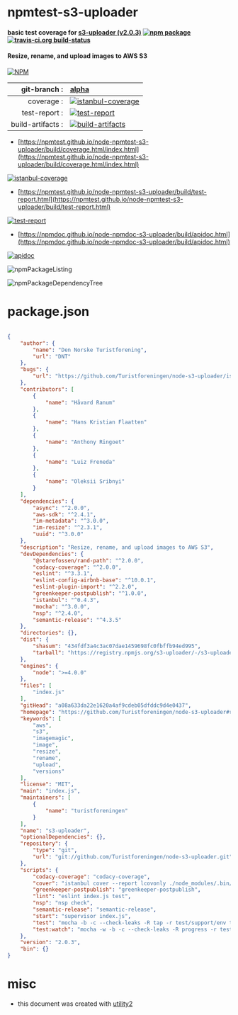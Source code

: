 # npmtest-s3-uploader

#### basic test coverage for  [s3-uploader (v2.0.3)](https://github.com/Turistforeningen/node-s3-uploader#readme)  [![npm package](https://img.shields.io/npm/v/npmtest-s3-uploader.svg?style=flat-square)](https://www.npmjs.org/package/npmtest-s3-uploader) [![travis-ci.org build-status](https://api.travis-ci.org/npmtest/node-npmtest-s3-uploader.svg)](https://travis-ci.org/npmtest/node-npmtest-s3-uploader)

#### Resize, rename, and upload images to AWS S3

[![NPM](https://nodei.co/npm/s3-uploader.png?downloads=true&downloadRank=true&stars=true)](https://www.npmjs.com/package/s3-uploader)

| git-branch : | [alpha](https://github.com/npmtest/node-npmtest-s3-uploader/tree/alpha)|
|--:|:--|
| coverage : | [![istanbul-coverage](https://npmtest.github.io/node-npmtest-s3-uploader/build/coverage.badge.svg)](https://npmtest.github.io/node-npmtest-s3-uploader/build/coverage.html/index.html)|
| test-report : | [![test-report](https://npmtest.github.io/node-npmtest-s3-uploader/build/test-report.badge.svg)](https://npmtest.github.io/node-npmtest-s3-uploader/build/test-report.html)|
| build-artifacts : | [![build-artifacts](https://npmtest.github.io/node-npmtest-s3-uploader/glyphicons_144_folder_open.png)](https://github.com/npmtest/node-npmtest-s3-uploader/tree/gh-pages/build)|

- [https://npmtest.github.io/node-npmtest-s3-uploader/build/coverage.html/index.html](https://npmtest.github.io/node-npmtest-s3-uploader/build/coverage.html/index.html)

[![istanbul-coverage](https://npmtest.github.io/node-npmtest-s3-uploader/build/screenCapture.buildCi.browser.%252Ftmp%252Fbuild%252Fcoverage.lib.html.png)](https://npmtest.github.io/node-npmtest-s3-uploader/build/coverage.html/index.html)

- [https://npmtest.github.io/node-npmtest-s3-uploader/build/test-report.html](https://npmtest.github.io/node-npmtest-s3-uploader/build/test-report.html)

[![test-report](https://npmtest.github.io/node-npmtest-s3-uploader/build/screenCapture.buildCi.browser.%252Ftmp%252Fbuild%252Ftest-report.html.png)](https://npmtest.github.io/node-npmtest-s3-uploader/build/test-report.html)

- [https://npmdoc.github.io/node-npmdoc-s3-uploader/build/apidoc.html](https://npmdoc.github.io/node-npmdoc-s3-uploader/build/apidoc.html)

[![apidoc](https://npmdoc.github.io/node-npmdoc-s3-uploader/build/screenCapture.buildCi.browser.%252Ftmp%252Fbuild%252Fapidoc.html.png)](https://npmdoc.github.io/node-npmdoc-s3-uploader/build/apidoc.html)

![npmPackageListing](https://npmtest.github.io/node-npmtest-s3-uploader/build/screenCapture.npmPackageListing.svg)

![npmPackageDependencyTree](https://npmtest.github.io/node-npmtest-s3-uploader/build/screenCapture.npmPackageDependencyTree.svg)



# package.json

```json

{
    "author": {
        "name": "Den Norske Turistforening",
        "url": "DNT"
    },
    "bugs": {
        "url": "https://github.com/Turistforeningen/node-s3-uploader/issues"
    },
    "contributors": [
        {
            "name": "Håvard Ranum"
        },
        {
            "name": "Hans Kristian Flaatten"
        },
        {
            "name": "Anthony Ringoet"
        },
        {
            "name": "Luiz Freneda"
        },
        {
            "name": "Oleksii Sribnyi"
        }
    ],
    "dependencies": {
        "async": "^2.0.0",
        "aws-sdk": "^2.4.1",
        "im-metadata": "^3.0.0",
        "im-resize": "^2.3.1",
        "uuid": "^3.0.0"
    },
    "description": "Resize, rename, and upload images to AWS S3",
    "devDependencies": {
        "@starefossen/rand-path": "^2.0.0",
        "codacy-coverage": "^2.0.0",
        "eslint": "^3.3.1",
        "eslint-config-airbnb-base": "^10.0.1",
        "eslint-plugin-import": "^2.2.0",
        "greenkeeper-postpublish": "^1.0.0",
        "istanbul": "^0.4.3",
        "mocha": "^3.0.0",
        "nsp": "^2.4.0",
        "semantic-release": "^4.3.5"
    },
    "directories": {},
    "dist": {
        "shasum": "434fdf3a4c3ac07dae1459698fc0fbffb94ed995",
        "tarball": "https://registry.npmjs.org/s3-uploader/-/s3-uploader-2.0.3.tgz"
    },
    "engines": {
        "node": ">=4.0.0"
    },
    "files": [
        "index.js"
    ],
    "gitHead": "a08a633da22e1620a4af9cdeb05dfddc9d4e0437",
    "homepage": "https://github.com/Turistforeningen/node-s3-uploader#readme",
    "keywords": [
        "aws",
        "s3",
        "imagemagic",
        "image",
        "resize",
        "rename",
        "upload",
        "versions"
    ],
    "license": "MIT",
    "main": "index.js",
    "maintainers": [
        {
            "name": "turistforeningen"
        }
    ],
    "name": "s3-uploader",
    "optionalDependencies": {},
    "repository": {
        "type": "git",
        "url": "git://github.com/Turistforeningen/node-s3-uploader.git"
    },
    "scripts": {
        "codacy-coverage": "codacy-coverage",
        "cover": "istanbul cover --report lcovonly ./node_modules/.bin/_mocha -- -r test/support/env test/**",
        "greenkeeper-postpublish": "greenkeeper-postpublish",
        "lint": "eslint index.js test",
        "nsp": "nsp check",
        "semantic-release": "semantic-release",
        "start": "supervisor index.js",
        "test": "mocha -b -c --check-leaks -R tap -r test/support/env test/**",
        "test:watch": "mocha -w -b -c --check-leaks -R progress -r test/support/env test/**"
    },
    "version": "2.0.3",
    "bin": {}
}
```



# misc
- this document was created with [utility2](https://github.com/kaizhu256/node-utility2)
